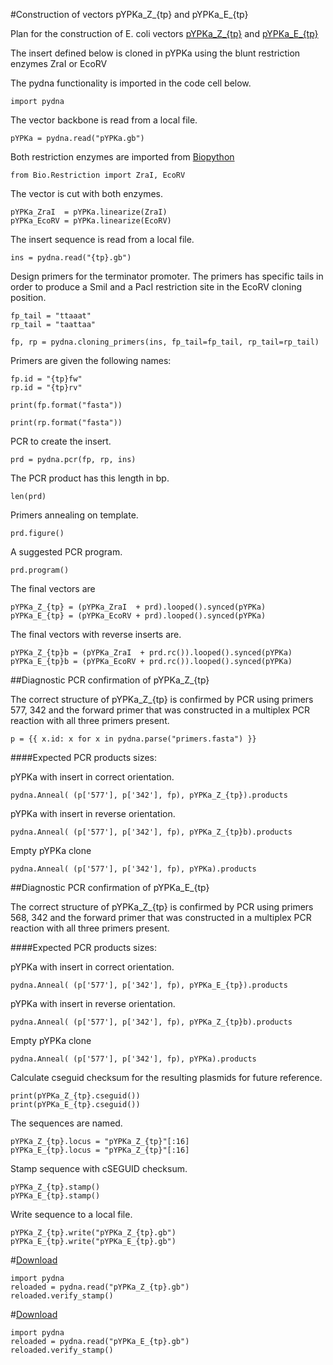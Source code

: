 #Construction of vectors pYPKa_Z_{tp} and pYPKa_E_{tp}

Plan for the construction of E. coli vectors [pYPKa_Z_{tp}](pYPKa_Z_{tp}.gb) and [pYPKa_E_{tp}](pYPKa_E_{tp}.gb)

The insert defined below is cloned in pYPKa using the blunt restriction enzymes ZraI or EcoRV

The pydna functionality is imported in the code cell below.

	import pydna

The vector backbone is read from a local file.

	pYPKa = pydna.read("pYPKa.gb")

Both restriction enzymes are imported from [Biopython](http://biopython.org/wiki/Main_Page)

	from Bio.Restriction import ZraI, EcoRV

The vector is cut with both enzymes.

	pYPKa_ZraI  = pYPKa.linearize(ZraI)
	pYPKa_EcoRV = pYPKa.linearize(EcoRV)

The insert sequence is read from a local file.

	ins = pydna.read("{tp}.gb")

Design primers for the terminator promoter. The primers has specific tails in order to produce a SmiI and a PacI restriction site
in the EcoRV cloning position.

	fp_tail = "ttaaat"
	rp_tail = "taattaa"

	fp, rp = pydna.cloning_primers(ins, fp_tail=fp_tail, rp_tail=rp_tail)

Primers are given the following names:

	fp.id = "{tp}fw"
	rp.id = "{tp}rv"

	print(fp.format("fasta"))

	print(rp.format("fasta"))

PCR to create the insert.

	prd = pydna.pcr(fp, rp, ins)

The PCR product has this length in bp.

	len(prd)

Primers annealing on template.

	prd.figure()

A suggested PCR program.

	prd.program()

The final vectors are

	pYPKa_Z_{tp} = (pYPKa_ZraI  + prd).looped().synced(pYPKa)
	pYPKa_E_{tp} = (pYPKa_EcoRV + prd).looped().synced(pYPKa)

The final vectors with reverse inserts are.

	pYPKa_Z_{tp}b = (pYPKa_ZraI  + prd.rc()).looped().synced(pYPKa)
	pYPKa_E_{tp}b = (pYPKa_EcoRV + prd.rc()).looped().synced(pYPKa)

##Diagnostic PCR confirmation of pYPKa_Z_{tp}

The correct structure of pYPKa_Z_{tp} is confirmed by PCR using primers
577, 342 and the forward primer that was constructed in a multiplex PCR
 reaction with all three primers present.

	p = {{ x.id: x for x in pydna.parse("primers.fasta") }}

####Expected PCR products sizes:

pYPKa with insert in correct orientation.

    pydna.Anneal( (p['577'], p['342'], fp), pYPKa_Z_{tp}).products

pYPKa with insert in reverse orientation.

    pydna.Anneal( (p['577'], p['342'], fp), pYPKa_Z_{tp}b).products

Empty pYPKa clone

    pydna.Anneal( (p['577'], p['342'], fp), pYPKa).products

##Diagnostic PCR confirmation of pYPKa_E_{tp}

The correct structure of pYPKa_Z_{tp} is confirmed by PCR using primers
568, 342 and the forward primer that was constructed in a multiplex PCR
 reaction with all three primers present.

####Expected PCR products sizes:

pYPKa with insert in correct orientation.

    pydna.Anneal( (p['577'], p['342'], fp), pYPKa_E_{tp}).products

pYPKa with insert in reverse orientation.

    pydna.Anneal( (p['577'], p['342'], fp), pYPKa_Z_{tp}b).products

Empty pYPKa clone

    pydna.Anneal( (p['577'], p['342'], fp), pYPKa).products

Calculate cseguid checksum for the resulting plasmids for future reference.

	print(pYPKa_Z_{tp}.cseguid())
	print(pYPKa_E_{tp}.cseguid())

The sequences are named.

	pYPKa_Z_{tp}.locus = "pYPKa_Z_{tp}"[:16]
	pYPKa_E_{tp}.locus = "pYPKa_Z_{tp}"[:16]

Stamp sequence with cSEGUID checksum.

	pYPKa_Z_{tp}.stamp()
	pYPKa_E_{tp}.stamp()

Write sequence to a local file.

	pYPKa_Z_{tp}.write("pYPKa_Z_{tp}.gb")
	pYPKa_E_{tp}.write("pYPKa_E_{tp}.gb")

#[Download](pYPKa_Z_{tp}.gb)

	import pydna
	reloaded = pydna.read("pYPKa_Z_{tp}.gb")
	reloaded.verify_stamp()

#[Download](pYPKa_Z_{tp}.gb)

	import pydna
	reloaded = pydna.read("pYPKa_E_{tp}.gb")
	reloaded.verify_stamp()

